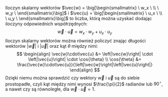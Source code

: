 Iloczyn skalarny wektorów $\vec{w} = \big[\begin{smallmatrix} \ w_x \ \\ \ w_y \ \end{smallmatrix}\big]$ i $\vec{u} = \big[\begin{smallmatrix} \ u_x \ \\ \ u_y \ \end{smallmatrix}\big]$ to liczba, którą można uzyskać dodając iloczyny odpowiednich współrzędnych: $$
\vec{w} \cdot \vec{u} = w_x \cdot w_y + u_x \cdot u_y$$Iloczyn skalarny wektorów można również policzyć znając długości wektorów $\left|\vec{w}\right|$ i $\left|\vec{u}\right|$ oraz kąt $\theta$ między nimi: $$
\begin{align}
\vec{w}\cdot\vec{u} &= \left|\vec{w}\right| \cdot \left|\vec{u}\right| \cdot \cos{\theta} \\
\cos{\theta} &= \frac{\vec{w}\cdot\vec{u}}{\left|\vec{w}\right|\left|\vec{u}\right|}
\end{align}
	$$Dzięki niemu można sprawdzić czy wektory $\vec{w}$ i $\vec{u}$ są do siebie prostopadłe, czyli kąt między nimi wynosi $\frac{\pi}{2}$ radianów lub $90^{\circ}$, a nawet czy są równoległe, dla $\vec{w} \cdot \vec{u} = 1$.